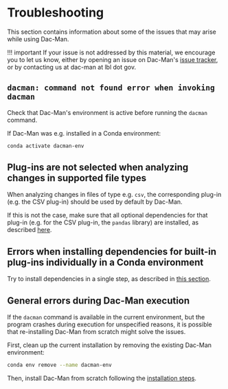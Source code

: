 # Troubleshooting

This section contains information about some of the issues that may arise while using Dac-Man.

!!! important
    If your issue is not addressed by this material, we encourage you to let us know, either by opening an issue on Dac-Man's [issue tracker](https://github.com/deduce-dev/dac-man/issues), or by contacting us at dac-man at lbl dot gov.

## `dacman: command not found error when invoking dacman`

Check that Dac-Man's environment is active before running the `dacman` command.

If Dac-Man was e.g. installed in a Conda environment:

```sh
conda activate dacman-env
```

## Plug-ins are not selected when analyzing changes in supported file types

When analyzing changes in files of type e.g. `csv`, the corresponding plug-in (e.g. the CSV plug-in) should be used by default by Dac-Man.

If this is not the case, make sure that all optional dependencies for that plug-in (e.g. for the CSV plug-in, the `pandas` library) are installed, as described [here](../install/dependencies/).

## Errors when installing dependencies for built-in plug-ins individually in a Conda environment

Try to install dependencies in a single step, as described in [this section](../install/dependencies/#using-conda).

## General errors during Dac-Man execution

If the `dacman` command is available in the current environment,
but the program crashes during execution for unspecified reasons,
it is possible that re-installing Dac-Man from scratch might solve the issues.

First, clean up the current installation by removing the existing Dac-Man environment:

```sh
conda env remove --name dacman-env
```

Then, install Dac-Man from scratch following the [installation steps](../install/).
